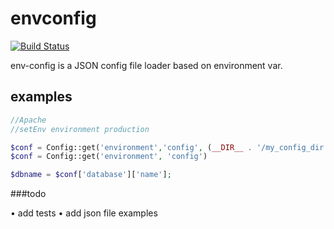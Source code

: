 # envconfig

[![Build Status](https://travis-ci.org/ceccode/env-config.svg?branch=master)](https://travis-ci.org/ceccode/env-config)

env-config is a JSON config file loader based on environment var.

## examples


```php
//Apache
//setEnv environment production

$conf = Config::get('environment','config', (__DIR__ . '/my_config_dir'));
$conf = Config::get('environment', 'config')

$dbname = $conf['database']['name'];
```


###todo

• add tests
• add json file examples